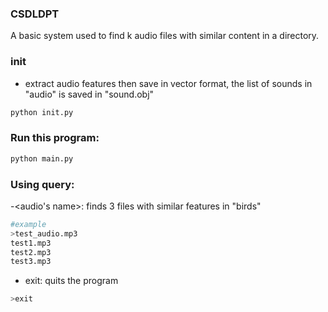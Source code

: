 ### CSDLDPT
A basic system used to find k audio files with similar content in a directory.

### init
- extract audio features then save in vector format, the list of sounds in "audio" is saved in "sound.obj"
```python
python init.py
```

### Run this program:
```python
python main.py
```

### Using query:
-<audio's name>: finds 3 files with similar features in "birds"
```python
#example
>test_audio.mp3
test1.mp3
test2.mp3
test3.mp3
```
- exit: quits the program
```python
>exit
```